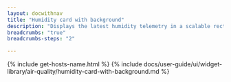 ```yaml
---
layout: docwithnav
title: "Humidity card with background"
description: "Displays the latest humidity telemetry in a scalable rectangle card with the background image."
breadcrumbs: "true"
breadcrumbs-steps: "2"

---
```

{% include get-hosts-name.html %}
{% include docs/user-guide/ui/widget-library/air-quality/humidity-card-with-background.md %}
